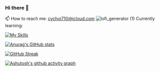 ### Hi there 👋

<!--
**chanyangpraise/chanyangpraise** is a ✨ _special_ ✨ repository because its `README.md` (this file) appears on your GitHub profile.
-->
📫 How to reach me: cychoi710@icloud.com
![lofi_generator (1)](https://user-images.githubusercontent.com/103631638/210513557-da883be3-8c48-4d87-a352-7633e4619372.png)
Currently learning:

[![My Skills](https://skillicons.dev/icons?i=js,css,react,aws,nextjs)](https://skillicons.dev)

[![Anurag's GitHub stats](https://github-readme-stats.vercel.app/api?username=chanyangpraise)](https://github.com/chanyangpraise/github-readme-stats)

[![GitHub Streak](https://streak-stats.demolab.com/?user=chanyangpraise)](https://git.io/streak-stats)

[![Ashutosh's github activity graph](https://github-readme-activity-graph.cyclic.app/graph?username=chanyangpraise&theme=dracula)](https://github.com/chanyangpraise/github-readme-activity-graph)
